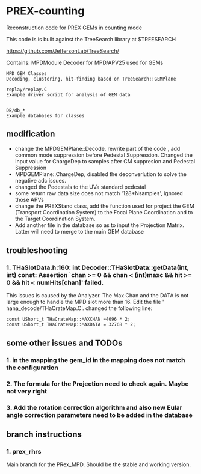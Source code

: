 # PREX-counting
Reconstruction code for PREX GEMs in counting mode

This code is is built against the TreeSearch library at $TREESEARCH

https://github.com/JeffersonLab/TreeSearch/

Contains:
    MPDModule
    Decoder for MPD/APV25 used for GEMs

    MPD GEM Classes
    Decoding, clustering, hit-finding based on TreeSearch::GEMPlane

    replay/replay.C
    Example driver script for analysis of GEM data


    DB/db_*
    Example databases for classes
    
  
## modification 
* change the MPDGEMPlane::Decode. rewrite part of the code , add common mode suppression before Pedestal Suppression. Changed the input value for ChargeDep to samples after CM suppresion and Pedestal Suppression 
* MPDGEMPlane::ChargeDep, disabled the deconverlution to solve the negative adc issues. 
* changed the Pedestals to the UVa standard pedestal 
* some return raw data size does not match '128*Nsamples', ignored those APVs
* change the PREXStand class, add the function used for project the GEM (Transport Coordination System) to the Focal Plane Coordination and to the Target Coordination System.
* Add another file in the database so as to input the Projection Matrix. Latter will need to merge to the main GEM database

## troubleshooting 
### 1. THaSlotData.h:160: int Decoder::THaSlotData::getData(int, int) const: Assertion `chan >= 0 && chan < (int)maxc && hit >= 0 && hit < numHits[chan]' failed. 

This issues is caused by the Analyzer. The Max Chan and the DATA is not large enough to handle the MPD slot more than 16. Edit the file '  hana_decode/THaCrateMap.C'. changed the following line:

    const UShort_t THaCrateMap::MAXCHAN =4096 * 2;   
    const UShort_t THaCrateMap::MAXDATA = 32768 * 2;


## some other issues and TODOs

### 1. in the mapping the gem_id in the mapping does not match the configuration
### 2. The formula for the Projection need to check again. Maybe not very right
### 3. Add the rotation correction algorithm and also new Eular angle correction parameters need to be added in the database 



## branch instructions

### 1. prex_rhrs

Main branch for the PRex_MPD. Should be the stable and working version. 

